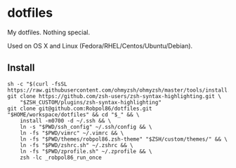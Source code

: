 # dotfiles

My dotfiles. Nothing special.

Used on OS X and Linux (Fedora/RHEL/Centos/Ubuntu/Debian).

## Install

```shell
sh -c "$(curl -fsSL https://raw.githubusercontent.com/ohmyzsh/ohmyzsh/master/tools/install.sh)"
git clone https://github.com/zsh-users/zsh-syntax-highlighting.git \
    "$ZSH_CUSTOM/plugins/zsh-syntax-highlighting"
git clone git@github.com:Robpol86/dotfiles.git "$HOME/workspace/dotfiles" && cd "$_" && \
    install -m0700 -d ~/.ssh && \
    ln -s "$PWD/ssh_config" ~/.ssh/config && \
    ln -fs "$PWD/vimrc" ~/.vimrc && \
    ln -fs "$PWD/themes/robpol86.zsh-theme" "$ZSH/custom/themes/" && \
    ln -fs "$PWD/zshrc.sh" ~/.zshrc && \
    ln -fs "$PWD/zprofile.sh" ~/.zprofile && \
    zsh -lc _robpol86_run_once
```
